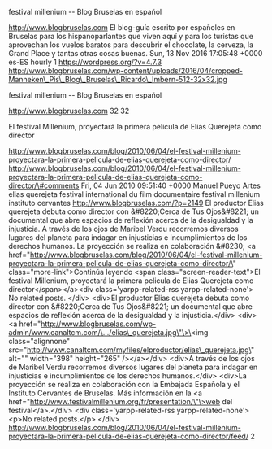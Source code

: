 festival millenium -- Blog Bruselas en español

http://www.blogbruselas.com El blog-guía escrito por españoles en
Bruselas para los hispanoparlantes que viven aquí y para los turistas
que aprovechan los vuelos baratos para descubrir el chocolate, la
cerveza, la Grand Place y tantas otras cosas buenas. Sun, 13 Nov 2016
17:05:48 +0000 es-ES hourly 1 https://wordpress.org/?v=4.7.3
http://www.blogbruselas.com/wp-content/uploads/2016/04/cropped-Manneken\_Pis\_Blog\_Bruselas\_Ricardo\_Imbern-512-32x32.jpg

festival millenium -- Blog Bruselas en español

http://www.blogbruselas.com 32 32

El festival Millenium, proyectará la primera pelicula de Elias Querejeta
como director

http://www.blogbruselas.com/blog/2010/06/04/el-festival-millenium-proyectara-la-primera-pelicula-de-elias-querejeta-como-director/
http://www.blogbruselas.com/blog/2010/06/04/el-festival-millenium-proyectara-la-primera-pelicula-de-elias-querejeta-como-director/\#comments
Fri, 04 Jun 2010 09:51:40 +0000 Manuel Pueyo Artes elias querejeta
festival international du film documentaire festival millenium instituto
cervantes http://www.blogbruselas.com/?p=2149 El productor Elias
querejeta debuta como director con &\#8220;Cerca de Tus Ojos&\#8221; un
documental que abre espacios de reflexión acerca de la desigualdad y la
injusticia. A través de los ojos de Maribel Verdu recorremos diversos
lugares del planeta para indagar en injusticias e incumplimientos de los
derechos humanos. La proyección se realiza en colaboración &\#8230; \<a
href=\"http://www.blogbruselas.com/blog/2010/06/04/el-festival-millenium-proyectara-la-primera-pelicula-de-elias-querejeta-como-director/\"
class=\"more-link\"\>Continúa leyendo \<span
class=\"screen-reader-text\"\>El festival Millenium, proyectará la
primera pelicula de Elias Querejeta como director\</span\>\</a\>\<div
class=\'yarpp-related-rss yarpp-related-none\'\> No related posts.
\</div\> \<div\>El productor Elias querejeta debuta como director con
&\#8220;Cerca de Tus Ojos&\#8221; un documental que abre espacios de
reflexión acerca de la desigualdad y la injusticia.\</div\> \<div\>\<a
href=\"http://www.blogbruselas.com/wp-admin/www.canaltcm.com/\.../elias\_querejeta.jpg\"\>\<img
class=\"alignnone\"
src=\"http://www.canaltcm.com/myfiles/elproductor/elias\_querejeta.jpg\"
alt=\"\" width=\"398\" height=\"265\" /\>\</a\>\</div\> \<div\>A través
de los ojos de Maribel Verdu recorremos diversos lugares del planeta
para indagar en injusticias e incumplimientos de los derechos
humanos.\</div\> \<div\>La proyección se realiza en colaboración con la
Embajada Española y el Instituto Cervantes de Bruselas. Más información
en la \<a
href=\"http://www.festivalmillenium.org/fr/presentation/\"\>web del
festival\</a\>.\</div\> \<div class=\'yarpp-related-rss
yarpp-related-none\'\> \<p\>No related posts.\</p\> \</div\>
http://www.blogbruselas.com/blog/2010/06/04/el-festival-millenium-proyectara-la-primera-pelicula-de-elias-querejeta-como-director/feed/
2
